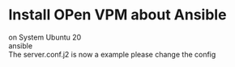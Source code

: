 # Install OPen VPM about Ansible
on System Ubuntu 20 \
ansible \
The server.conf.j2 is now a example please change the config
